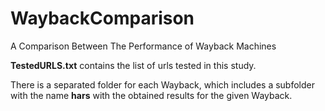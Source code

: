 # WaybackComparison
A Comparison Between The Performance of Wayback Machines

<b>TestedURLS.txt</b> contains the list of urls tested in this study.

There is a separated folder for each Wayback, which includes a subfolder with the name <b>hars</b> with the obtained results for the given Wayback.


